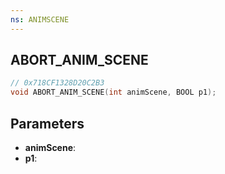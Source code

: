 ```yaml
---
ns: ANIMSCENE
---
```

## ABORT_ANIM_SCENE

```c
// 0x718CF1328D20C2B3
void ABORT_ANIM_SCENE(int animScene, BOOL p1);
```

## Parameters
* **animScene**:
* **p1**:
